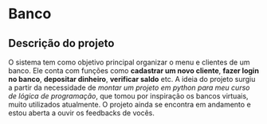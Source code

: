 # Banco

## Descrição do projeto
O sistema tem como objetivo principal organizar o menu e clientes de um banco. Ele conta com funções como **cadastrar um novo cliente**, **fazer login no banco**, **depositar dinheiro**, **verificar saldo** etc. A ideia do projeto surgiu a partir da necessidade de *montar um projeto em python para meu curso de lógica de programação*, que tomou por inspiração os bancos virtuais, muito utilizados atualmente. O projeto ainda se encontra em andamento e estou aberta a ouvir os feedbacks de vocês.
